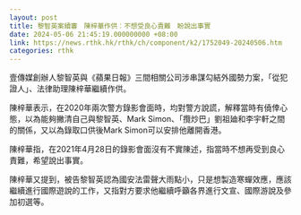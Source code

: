 ```yaml
---
layout: post
title: 黎智英案續審　陳梓華作供︰不想受良心責難　盼說出事實
date: 2024-05-06 21:45:19.000000000 +08:00
link: https://news.rthk.hk/rthk/ch/component/k2/1752049-20240506.htm
categories: rthk
---
```


壹傳媒創辦人黎智英與《蘋果日報》三間相關公司涉串謀勾結外國勢力案，「從犯證人」、法律助理陳梓華繼續作供。

陳梓華表示，在2020年兩次警方錄影會面時，均對警方說謊，解釋當時有僥倖心態，以為能夠撇清自己與黎智英、Mark Simon、「攬炒巴」劉祖廸和李宇軒之間的關係，又以為錄取口供後Mark Simon可以安排他離開香港。

陳梓華指，在2021年4月28日的錄影會面沒有不實陳述，指當時不想再受到良心責難，希望說出事實。

陳梓華又提到，被告黎智英認為國安法雷聲大雨點小，只是想製造寒蟬效應，應該繼續進行國際遊說的工作，又指對方要求他繼續呼籲各界進行文宣、國際游說及參加初選等。
